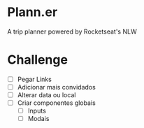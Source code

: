 # Plann.er

A trip planner powered by Rocketseat's NLW

# Challenge

- [ ] Pegar Links
- [ ] Adicionar mais convidados
- [ ] Alterar data ou local
- [ ] Criar componentes globais 
  - [ ] Inputs
  - [ ] Modais